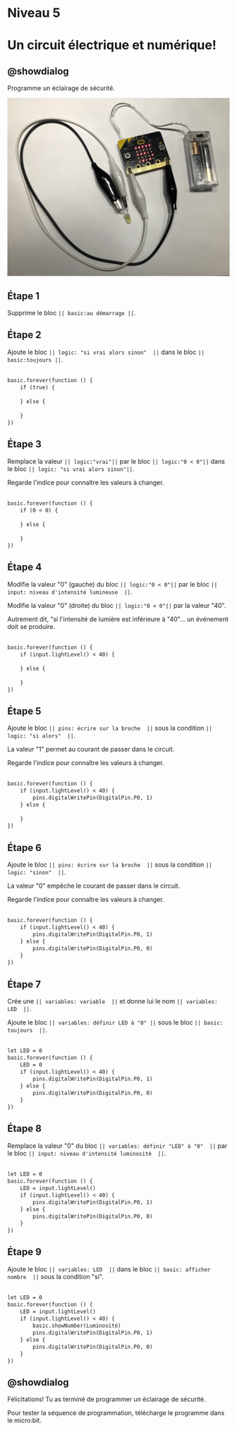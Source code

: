 # Niveau 5

# Un circuit électrique et numérique! 

## @showdialog  

Programme un éclairage de sécurité.
 
![CSSBF](https://github.com/sbergeroncp/mon-makecode/blob/master/atelier_f_1.jpg?raw=true) 

## Étape 1 

Supprime le bloc ``|| basic:au démarrage ||``. 

## Étape 2 

Ajoute le bloc ``|| logic: "si vrai alors sinon"  ||`` dans le bloc ``|| basic:toujours ||``. 
 

```blocks 

basic.forever(function () {
    if (true) {
    	
    } else {
    	
    }
})

``` 

## Étape 3 

Remplace la valeur ``|| logic:"vrai"||`` par le bloc ``|| logic:"0 < 0"||`` dans le bloc ``|| logic: "si vrai alors sinon"||``. 
 
Regarde l'indice pour connaître les valeurs à changer.

```blocks 

basic.forever(function () {
    if (0 < 0) {
    	
    } else {
    	
    }
})
```

## Étape 4 
 
Modifie la valeur "0" (gauche) du bloc ``|| logic:"0 < 0"||`` par le bloc ``|| input: niveau d'intensité lumineuse  ||``. 
 
Modifie la valeur "0" (droite) du bloc ``|| logic:"0 < 0"||`` par la valeur "40".

Autrement dit, "si l'intensité de lumière est inférieure à "40"... un événement doit se produire.

```blocks 

basic.forever(function () {
    if (input.lightLevel() < 40) {
    	
    } else {
    	
    }
})

``` 

## Étape 5 
 
Ajoute le bloc ``|| pins: écrire sur la broche  ||`` sous la condition ``|| logic: "si alors"  ||``. 
 
La valeur "1" permet au courant de passer dans le circuit.

Regarde l'indice pour connaître les valeurs à changer.
 
```blocks 

basic.forever(function () {
    if (input.lightLevel() < 40) {
        pins.digitalWritePin(DigitalPin.P0, 1)
    } else {
    	
    }
})

``` 

## Étape 6 
 
Ajoute le bloc ``|| pins: écrire sur la broche  ||`` sous la condition ``|| logic: "sinon"  ||``. 

La valeur "0" empêche le courant de passer dans le circuit.

Regarde l'indice pour connaître les valeurs à changer.

 
```blocks 

basic.forever(function () {
    if (input.lightLevel() < 40) {
        pins.digitalWritePin(DigitalPin.P0, 1)
    } else {
        pins.digitalWritePin(DigitalPin.P0, 0)
    }
})

``` 

## Étape 7 
 
Crée une ``|| variables: variable  ||`` et donne lui le nom ``|| variables: LED  ||``. 

Ajoute le bloc ``|| variables: définir LED à "0" ||`` sous le bloc ``|| basic: toujours  ||``.

```blocks

let LED = 0
basic.forever(function () {
    LED = 0
    if (input.lightLevel() < 40) {
        pins.digitalWritePin(DigitalPin.P0, 1)
    } else {
        pins.digitalWritePin(DigitalPin.P0, 0)
    }
})

```

## Étape 8
 
Remplace la valeur "0" du bloc ``|| variables: définir "LED" à "0"  ||`` par le bloc ``|| input: niveau d'intensité luminosité  ||``.

```blocks 

let LED = 0
basic.forever(function () {
    LED = input.lightLevel()
    if (input.lightLevel() < 40) {
        pins.digitalWritePin(DigitalPin.P0, 1)
    } else {
        pins.digitalWritePin(DigitalPin.P0, 0)
    }
})

``` 

## Étape 9
 
Ajoute le bloc ``|| variables: LED  ||`` dans le bloc ``|| basic: afficher nombre  ||`` sous la condition "si".

```blocks 

let LED = 0
basic.forever(function () {
    LED = input.lightLevel()
    if (input.lightLevel() < 40) {
        basic.showNumber(Luminosité)
        pins.digitalWritePin(DigitalPin.P0, 1)
    } else {
        pins.digitalWritePin(DigitalPin.P0, 0)
    }
})

``` 


## @showdialog 

Félicitations! Tu as terminé de programmer un éclairage de sécurité.

Pour tester la séquence de programmation, télécharge le programme dans le micro:bit.

